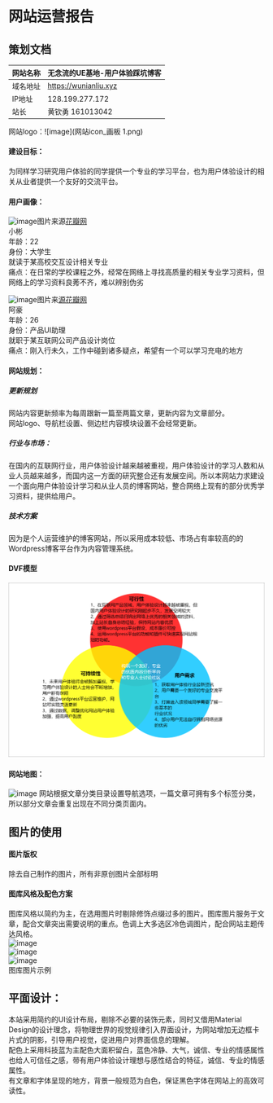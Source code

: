 # 网站运营报告
## 策划文档

网站名称| 无念流的UE基地-用户体验踩坑博客
---|---
域名地址| https://wunianliu.xyz
IP地址| 128.199.277.172
站长| 黄钦勇 161013042

网站logo：![image](网站icon_画板 1.png)

#### 建设目标：
为同样学习研究用户体验的同学提供一个专业的学习平台，也为用户体验设计的相关从业者提供一个友好的交流平台。

#### 用户画像：

![image](用户画像—豪.jpg)图片来源[花瓣网](https://huaban.com/)<br>
小彬<br>
年龄：22<br>
身份：大学生<br>
就读于某高校交互设计相关专业<br>
痛点：在日常的学校课程之外，经常在网络上寻找高质量的相关专业学习资料，但网络上的学习资料良莠不齐，难以辨别伪劣<br>

![image](用户画像.png)图片来[源花瓣网](https://huaban.com/)<br>
阿豪<br>
年龄：26<br>
身份：产品UI助理<br>
就职于某互联网公司产品设计岗位<br>
痛点：刚入行未久，工作中碰到诸多疑点，希望有一个可以学习充电的地方

#### 网站规划：
##### 更新规划
网站内容更新频率为每周跟新一篇至两篇文章，更新内容为文章部分。<br>
网站logo、导航栏设置、侧边栏内容模块设置不会经常更新。
##### 行业与市场：
在国内的互联网行业，用户体验设计越来越被重视，用户体验设计的学习人数和从业人员越来越多，而国内这一方面的研究整合还有发展空间。所以本网站力求建设一个面向用户体验设计学习和从业人员的博客网站，整合网络上现有的部分优秀学习资料，提供给用户。<br>
##### 技术方案
因为是个人运营维护的博客网站，所以采用成本较低、市场占有率较高的的Wordpress博客平台作为内容管理系统。


#### DVF模型
![image](https://raw.githubusercontent.com/161013042/Web_Operations/master/%E7%AD%96%E5%88%92%E6%96%87%E6%A1%A3%E4%B8%8E%E7%BD%91%E7%AB%99%E5%9C%B0%E5%9B%BE/Web%201920%20%E2%80%93%201.png)

#### 网站地图：
![image](无念流的UE基地.png)
网站根据文章分类目录设置导航选项，一篇文章可拥有多个标签分类，所以部分文章会重复出现在不同分类页面内。

## 图片的使用
#### 图片版权
除去自己制作的图片，所有非原创图片全部标明
#### 图库风格及配色方案
图库风格以简约为主，在选用图片时剔除修饰点缀过多的图片。图库图片服务于文章，配合文章突出需要说明的重点。色调上大多选区冷色调图片，配合网站主题传达风格。<br>
![image](https://note.youdao.com/favicon.ico)<br>
![image](https://note.youdao.com/favicon.ico)<br>
![image](https://note.youdao.com/favicon.ico)<br>
图库图片示例

## 平面设计：
本站采用简约的UI设计布局，剔除不必要的装饰元素，同时又借用Material Design的设计理念，将物理世界的视觉规律引入界面设计，为网站增加无边框卡片式的阴影，引导用户视觉，促进用户对界面信息的理解。<br>
配色上采用科技蓝为主配色大面积留白，蓝色冷静、大气，诚信、专业的情感属性也给人可信任之感，带有用户体验设计理想与感性结合的特征，诚信、专业的情感属性。<br>
有文章和字体呈现的地方，背景一般规范为白色，保证黑色字体在网站上的高效可读性。<br>
